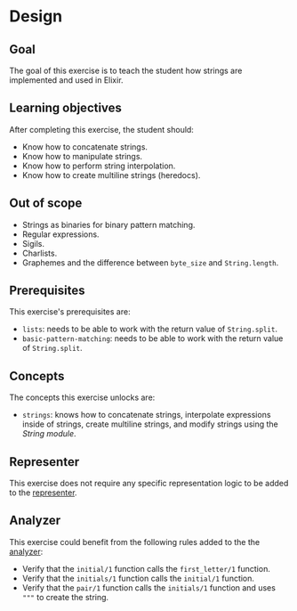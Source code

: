 # Design

## Goal

The goal of this exercise is to teach the student how strings are implemented and used in Elixir.

## Learning objectives

After completing this exercise, the student should:

- Know how to concatenate strings.
- Know how to manipulate strings.
- Know how to perform string interpolation.
- Know how to create multiline strings (heredocs).

## Out of scope

- Strings as binaries for binary pattern matching.
- Regular expressions.
- Sigils.
- Charlists.
- Graphemes and the difference between `byte_size` and `String.length`.

## Prerequisites

This exercise's prerequisites are:

- `lists`: needs to be able to work with the return value of `String.split`.
- `basic-pattern-matching`: needs to be able to work with the return value of `String.split`.

## Concepts

The concepts this exercise unlocks are:

- `strings`: knows how to concatenate strings, interpolate expressions inside of strings, create multiline strings, and modify strings using the _String module_.

## Representer

This exercise does not require any specific representation logic to be added to the [representer][representer].

## Analyzer

This exercise could benefit from the following rules added to the the [analyzer][analyzer]:

- Verify that the `initial/1` function calls the `first_letter/1` function.
- Verify that the `initials/1` function calls the `initial/1` function.
- Verify that the `pair/1` function calls the `initials/1` function and uses `"""` to create the string.

[analyzer]: https://github.com/exercism/elixir-analyzer
[representer]: https://github.com/exercism/elixir-representer
